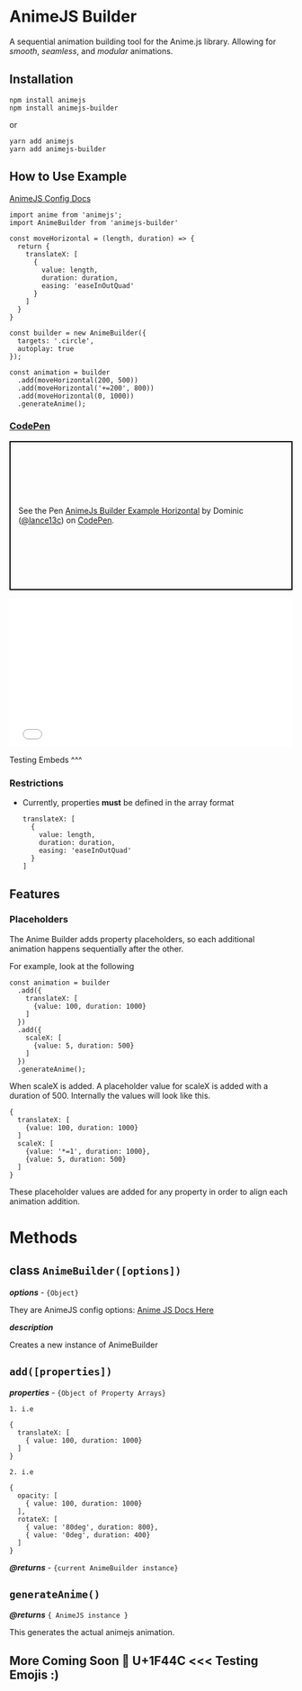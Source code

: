 # AnimeJS Builder

A sequential animation building tool for the Anime.js library.
Allowing for _smooth_, _seamless_, and _modular_ animations.

## Installation

    npm install animejs
    npm install animejs-builder

or
    
    yarn add animejs
    yarn add animejs-builder

## How to Use Example

[AnimeJS Config Docs](https://animejs.com/documentation/#cssSelector)

    import anime from 'animejs';
    import AnimeBuilder from 'animejs-builder'

    const moveHorizontal = (length, duration) => {
      return {
        translateX: [
          {
            value: length, 
            duration: duration, 
            easing: 'easeInOutQuad'
          }
        ]
      }
    }

    const builder = new AnimeBuilder({
      targets: '.circle',
      autoplay: true
    });

    const animation = builder
      .add(moveHorizontal(200, 500))
      .add(moveHorizontal('+=200', 800))
      .add(moveHorizontal(0, 1000))
      .generateAnime();


### [CodePen]("https://codepen.io/lance13c/pen/NoyYOd")

<p class="codepen" data-height="265" data-theme-id="0" data-default-tab="js,result" data-user="lance13c" data-slug-hash="NoyYOd" style="height: 265px; box-sizing: border-box; display: flex; align-items: center; justify-content: center; border: 2px solid black; margin: 1em 0; padding: 1em;" data-pen-title="AnimeJs Builder Example Horizontal">
  <span>See the Pen <a href="https://codepen.io/lance13c/pen/NoyYOd/">
  AnimeJs Builder Example Horizontal</a> by Dominic (<a href="https://codepen.io/lance13c">@lance13c</a>)
  on <a href="https://codepen.io">CodePen</a>.</span>
</p>
<script async src="https://static.codepen.io/assets/embed/ei.js"></script>


<iframe height="265" style="width: 100%;" scrolling="no" title="AnimeJs Builder Example Horizontal" src="//codepen.io/lance13c/embed/NoyYOd/?height=265&theme-id=0&default-tab=js,result" frameborder="no" allowtransparency="true" allowfullscreen="true">
  See the Pen <a href='https://codepen.io/lance13c/pen/NoyYOd/'>AnimeJs Builder Example Horizontal</a> by Dominic
  (<a href='https://codepen.io/lance13c'>@lance13c</a>) on <a href='https://codepen.io'>CodePen</a>.
</iframe>

Testing Embeds ^^^


### Restrictions

* Currently, properties **must** be defined in the array format

      translateX: [
        {
          value: length, 
          duration: duration, 
          easing: 'easeInOutQuad'
        }
      ]

## Features

### Placeholders

The Anime Builder adds property placeholders, so each additional animation happens sequentially after the other.

For example, look at the following

    const animation = builder
      .add({
        translateX: [
          {value: 100, duration: 1000}
        ]
      })
      .add({
        scaleX: [
          {value: 5, duration: 500}
        ]
      })
      .generateAnime();



When scaleX is added. A placeholder value for scaleX is added with a duration of 500. Internally the values will look like this.

    {
      translateX: [
        {value: 100, duration: 1000}
      ]
      scaleX: [
        {value: '*=1', duration: 1000},
        {value: 5, duration: 500}
      ]
    }

These placeholder values are added for any property in order to align each animation addition.


# Methods

## class `AnimeBuilder([options])`

_**options**_ - `{Object}`

They are AnimeJS config options: [Anime JS Docs Here](https://animejs.com/documentation/#cssProperties)

_**description**_

Creates a new instance of AnimeBuilder

## `add([properties])`

_**properties**_ - `{Object of Property Arrays}`

`1. i.e`

    {
      translateX: [
        { value: 100, duration: 1000}
      ]
    }

`2. i.e`

    {
      opacity: [
        { value: 100, duration: 1000}
      ],
      rotateX: [
        { value: '80deg', duration: 800},
        { value: '0deg', duration: 400}
      ]
    }

_**@returns**_ - `{current AnimeBuilder instance}`


## `generateAnime()`

_**@returns**_ `{ AnimeJS instance }`

This generates the actual animejs animation.

## More Coming Soon :tada: U+1F44C <<< Testing Emojis :)
